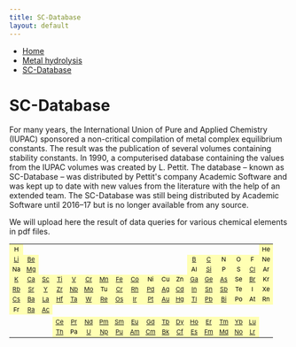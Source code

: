 ```yaml
---
title: SC-Database
layout: default
---
```

<ul>
  <li><a href="/">Home</a></li>
  <li><a href="/cost-nectar.html">Metal hydrolysis</a></li>
  <li><a class="active" href="/sc-database.html">SC-Database</a></li>
</ul>

# SC-Database

For many years, the International Union of Pure and Applied Chemistry (IUPAC) sponsored a non-critical compilation of metal complex equilibrium constants. The result was the publication of several volumes containing stability constants. In 1990, a computerised database containing the values from the IUPAC volumes was created by L. Pettit. The database – known as SC-Database – was distributed by Pettit's company Academic Software and was kept up to date with new values from the literature with the help of an extended team. The SC-Database was still being distributed by Academic Software until 2016–17 but is no longer available from any source.

We will upload here the result of data queries for various chemical elements in pdf files.

<table style="font-size:11px; color:black">
  <tr border="1">
    <td align="center" border="1" bgcolor="#ffffb3">H</td>
    <td></td>
    <td></td>
    <td></td>
    <td></td>
    <td></td>
    <td></td>
    <td></td>
    <td></td>
    <td></td>
    <td></td>
    <td></td>
    <td></td>
    <td></td>
    <td></td>
    <td></td>
    <td></td>
    <td align="center" border="1" bgcolor="#ffffb3">He</td>
  </tr>
  <tr border="1">
    <td align="center" border="1" bgcolor="#ffffb3"><a href="docs//IUPAC/Li.pdf" target="_blank" rel="noopener">Li</a></td>
    <td align="center" border="1" bgcolor="#ffffb3"><a href="docs//IUPAC/Be.pdf" target="_blank" rel="noopener">Be</a></td>
    <td></td>
    <td></td>
    <td></td>
    <td></td>
    <td></td>
    <td></td>
    <td></td>
    <td></td>
    <td></td>
    <td></td>
    <td align="center" border="1" bgcolor="#ffffb3"><a href="docs//IUPAC/B.pdf" target="_blank" rel="noopener">B</a></td>
    <td align="center" border="1" bgcolor="#ffffb3"><a href="docs//IUPAC/C.pdf" target="_blank" rel="noopener">C</a></td>
    <td align="center" border="1" bgcolor="#ffffb3">N</td>
    <td align="center" border="1" bgcolor="#ffffb3">O</td>
    <td align="center" border="1" bgcolor="#ffffb3">F</td>
    <td align="center" border="1" bgcolor="#ffffb3">Ne</td>
  </tr>
  <tr border="1">
    <td align="center" border="1" bgcolor="#ffffb3">Na</td>
    <td align="center" border="1" bgcolor="#ffffb3"><a href="docs//IUPAC/Mg.pdf" target="_blank" rel="noopener">Mg</a></td>
    <td></td>
    <td></td>
    <td></td>
    <td></td>
    <td></td>
    <td></td>
    <td></td>
    <td></td>
    <td></td>
    <td></td>
    <td align="center" border="1" bgcolor="#ffffb3">Al</td>
    <td align="center" border="1" bgcolor="#ffffb3"><a href="docs//IUPAC/Si.pdf" target="_blank" rel="noopener">Si</a></td>
    <td align="center" border="1" bgcolor="#ffffb3">P</td>
    <td align="center" border="1" bgcolor="#ffffb3">S</td>
    <td align="center" border="1" bgcolor="#ffffb3"><a href="docs//IUPAC/Cl.pdf" target="_blank" rel="noopener">Cl</a></td>
    <td align="center" border="1" bgcolor="#ffffb3">Ar</td>
  </tr>
  <tr border="1">
    <td align="center" border="1" bgcolor="#ffffb3"><a href="docs//IUPAC/K.pdf" target="_blank" rel="noopener">K</a></td>
    <td align="center" border="1" bgcolor="#ffffb3"><a href="docs//IUPAC/Ca.pdf" target="_blank" rel="noopener">Ca</a></td>
    <td align="center" border="1" bgcolor="#ffffb3"><a href="docs//IUPAC/Sc.pdf" target="_blank" rel="noopener">Sc</a></td>
    <td align="center" border="1" bgcolor="#ffffb3"><a href="docs//IUPAC/Ti.pdf" target="_blank" rel="noopener">Ti</a></td>
    <td align="center" border="1" bgcolor="#ffffb3"><a href="docs//IUPAC/V.pdf" target="_blank" rel="noopener">V</a></td>
    <td align="center" border="1" bgcolor="#ffffb3"><a href="docs//IUPAC/Cr.pdf" target="_blank" rel="noopener">Cr</a></td>
    <td align="center" border="1" bgcolor="#ffffb3"><a href="docs//IUPAC/Mn.pdf" target="_blank" rel="noopener">Mn</a></td>
    <td align="center" border="1" bgcolor="#ffffb3"><a href="docs//IUPAC/Fe.pdf" target="_blank" rel="noopener">Fe</a></td>
    <td align="center" border="1" bgcolor="#ffffb3"><a href="docs//IUPAC/Co.pdf" target="_blank" rel="noopener">Co</a></td>
    <td align="center" border="1" bgcolor="#ffffb3">Ni</td>
    <td align="center" border="1" bgcolor="#ffffb3">Cu</td>
    <td align="center" border="1" bgcolor="#ffffb3">Zn</td>
    <td align="center" border="1" bgcolor="#ffffb3"><a href="docs//IUPAC/Ga.pdf" target="_blank" rel="noopener">Ga</a></td>
    <td align="center" border="1" bgcolor="#ffffb3"><a href="docs//IUPAC/Ge.pdf" target="_blank" rel="noopener">Ge</a></td>
    <td align="center" border="1" bgcolor="#ffffb3"><a href="docs//IUPAC/As.pdf" target="_blank" rel="noopener">As</a></td>
    <td align="center" border="1" bgcolor="#ffffb3">Se</td>
    <td align="center" border="1" bgcolor="#ffffb3"><a href="docs//IUPAC/Br.pdf" target="_blank" rel="noopener">Br</a></td>
    <td align="center" border="1" bgcolor="#ffffb3">Kr</td>
  </tr>
  <tr>
    <td align="center" border="1" bgcolor="#ffffb3"><a href="docs//IUPAC/Rb.pdf" target="_blank" rel="noopener">Rb</a></td>
    <td align="center" border="1" bgcolor="#ffffb3"><a href="docs//IUPAC/Sr.pdf" target="_blank" rel="noopener">Sr</a></td>
    <td align="center" border="1" bgcolor="#ffffb3"><a href="docs//IUPAC/Y.pdf" target="_blank" rel="noopener">Y</a></td>
    <td align="center" border="1" bgcolor="#ffffb3"><a href="docs//IUPAC/Zr.pdf" target="_blank" rel="noopener">Zr</a></td>
    <td align="center" border="1" bgcolor="#ffffb3"><a href="docs//IUPAC/Nb.pdf" target="_blank" rel="noopener">Nb</a></td>
    <td align="center" border="1" bgcolor="#ffffb3"><a href="docs//IUPAC/Mo.pdf" target="_blank" rel="noopener">Mo</a></td>
    <td align="center" border="1" bgcolor="#ffffb3">Tu</td>
    <td align="center" border="1" bgcolor="#ffffb3"><a href="docs//IUPAC/Cr.pdf" target="_blank" rel="noopener">Cr</a></td>
    <td align="center" border="1" bgcolor="#ffffb3"><a href="docs//IUPAC/Rh.pdf" target="_blank" rel="noopener">Rh</a></td>
    <td align="center" border="1" bgcolor="#ffffb3"><a href="docs//IUPAC/Pd.pdf" target="_blank" rel="noopener">Pd</a></td>
    <td align="center" border="1" bgcolor="#ffffb3"><a href="docs//IUPAC/Ag.pdf" target="_blank" rel="noopener">Ag</a></td>
    <td align="center" border="1" bgcolor="#ffffb3"><a href="docs//IUPAC/Cd.pdf" target="_blank" rel="noopener">Cd</a></td>
    <td align="center" border="1" bgcolor="#ffffb3"><a href="docs//IUPAC/In.pdf" target="_blank" rel="noopener">In</a></td>
    <td align="center" border="1" bgcolor="#ffffb3"><a href="docs//IUPAC/Sn.pdf" target="_blank" rel="noopener">Sn</a></td>
    <td align="center" border="1" bgcolor="#ffffb3"><a href="docs//IUPAC/Sb.pdf" target="_blank" rel="noopener">Sb</a></td>
    <td align="center" border="1" bgcolor="#ffffb3">Te</td>
    <td align="center" border="1" bgcolor="#ffffb3">I</td>
    <td align="center" border="1" bgcolor="#ffffb3">Xe</td>
  </tr>
  <tr>
    <td align="center" border="1" bgcolor="#ffffb3"><a href="docs//IUPAC/Cs.pdf" target="_blank" rel="noopener">Cs</a></td>
    <td align="center" border="1" bgcolor="#ffffb3"><a href="docs//IUPAC/Ba.pdf" target="_blank" rel="noopener">Ba</a></td>
    <td align="center" border="1" bgcolor="#ffffb3"><a href="docs//IUPAC/La.pdf" target="_blank" rel="noopener">La</a></td>
    <td align="center" border="1" bgcolor="#ffffb3"><a href="docs//IUPAC/Hf.pdf" target="_blank" rel="noopener">Hf</a></td>
    <td align="center" border="1" bgcolor="#ffffb3"><a href="docs//IUPAC/Ta.pdf" target="_blank" rel="noopener">Ta</a></td>
    <td align="center" border="1" bgcolor="#ffffb3"><a href="docs//IUPAC/W.pdf" target="_blank" rel="noopener">W</a></td>
    <td align="center" border="1" bgcolor="#ffffb3"><a href="docs//IUPAC/Re.pdf" target="_blank" rel="noopener">Re</a></td>
    <td align="center" border="1" bgcolor="#ffffb3"><a href="docs//IUPAC/Os.pdf" target="_blank" rel="noopener">Os</a></td>
    <td align="center" border="1" bgcolor="#ffffb3"><a href="docs//IUPAC/Ir.pdf" target="_blank" rel="noopener">Ir</a></td>
    <td align="center" border="1" bgcolor="#ffffb3"><a href="docs//IUPAC/Pt.pdf" target="_blank" rel="noopener">Pt</a></td>
    <td align="center" border="1" bgcolor="#ffffb3"><a href="docs//IUPAC/Au.pdf" target="_blank" rel="noopener">Au</a></td>
    <td align="center" border="1" bgcolor="#ffffb3"><a href="docs//IUPAC/Hg.pdf" target="_blank" rel="noopener">Hg</a></td>
    <td align="center" border="1" bgcolor="#ffffb3"><a href="docs//IUPAC/Tl.pdf" target="_blank" rel="noopener">Tl</a></td>
    <td align="center" border="1" bgcolor="#ffffb3"><a href="docs//IUPAC/Pb.pdf" target="_blank" rel="noopener">Pb</a></td>
    <td align="center" border="1" bgcolor="#ffffb3"><a href="docs//IUPAC/Bi.pdf" target="_blank" rel="noopener">Bi</a></td>
    <td align="center" border="1" bgcolor="#ffffb3">Po</td>
    <td align="center" border="1" bgcolor="#ffffb3">At</td>
    <td align="center" border="1" bgcolor="#ffffb3">Rn</td>
  </tr>
  <tr>
    <td align="center" border="1" bgcolor="#ffffb3">Fr</td>
    <td align="center" border="1" bgcolor="#ffffb3"><a href="docs//IUPAC/Ra.pdf" target="_blank" rel="noopener">Ra</a></td>
    <td align="center" border="1" bgcolor="#ffffb3"><a href="docs//IUPAC/Ac.pdf" target="_blank" rel="noopener">Ac</a></td>
    <td align="center" border="1"></td>
    <td align="center" border="1"></td>
    <td align="center" border="1"></td>
    <td align="center" border="1"></td>
    <td align="center" border="1"></td>
    <td align="center" border="1"></td>
    <td align="center" border="1"></td>
    <td align="center" border="1"></td>
    <td align="center" border="1"></td>
    <td align="center" border="1"></td>
    <td align="center" border="1"></td>
    <td align="center" border="1"></td>
    <td align="center" border="1"></td>
    <td align="center" border="1"></td>
    <td align="center" border="1"></td>
  </tr>
  <tr>
    <td></td>
    <td></td>
    <td></td>
    <td></td>
    <td></td>
    <td></td>
    <td></td>
    <td></td>
    <td></td>
    <td></td>
    <td></td>
    <td></td>
    <td></td>
    <td></td>
    <td></td>
    <td></td>
    <td></td>
    <td></td>
  </tr>
  <tr>
    <td></td>
    <td></td>
    <td></td>
    <td align="center" border="1" bgcolor="#ffffb3"><a href="docs//IUPAC/Ce.pdf" target="_blank" rel="noopener">Ce</a></td>
    <td align="center" border="1" bgcolor="#ffffb3"><a href="docs//IUPAC/Pr.pdf" target="_blank" rel="noopener">Pr</a></td>
    <td align="center" border="1" bgcolor="#ffffb3"><a href="docs//IUPAC/Nd.pdf" target="_blank" rel="noopener">Nd</a></td>
    <td align="center" border="1" bgcolor="#ffffb3"><a href="docs//IUPAC/Pm.pdf" target="_blank" rel="noopener">Pm</a></td>
    <td align="center" border="1" bgcolor="#ffffb3"><a href="docs//IUPAC/Sm.pdf" target="_blank" rel="noopener">Sm</a></td>
    <td align="center" border="1" bgcolor="#ffffb3"><a href="docs//IUPAC/Eu.pdf" target="_blank" rel="noopener">Eu</a></td>
    <td align="center" border="1" bgcolor="#ffffb3"><a href="docs//IUPAC/Gd.pdf" target="_blank" rel="noopener">Gd</a></td>
    <td align="center" border="1" bgcolor="#ffffb3"><a href="docs//IUPAC/Tb.pdf" target="_blank" rel="noopener">Tb</a></td>
    <td align="center" border="1" bgcolor="#ffffb3"><a href="docs//IUPAC/Dy.pdf" target="_blank" rel="noopener">Dy</a></td>
    <td align="center" border="1" bgcolor="#ffffb3"><a href="docs//IUPAC/Ho.pdf" target="_blank" rel="noopener">Ho</a></td>
    <td align="center" border="1" bgcolor="#ffffb3"><a href="docs//IUPAC/Er.pdf" target="_blank" rel="noopener">Er</a></td>
    <td align="center" border="1" bgcolor="#ffffb3"><a href="docs//IUPAC/Tm.pdf" target="_blank" rel="noopener">Tm</a></td>
    <td align="center" border="1" bgcolor="#ffffb3"><a href="docs//IUPAC/Yb.pdf" target="_blank" rel="noopener">Yb</a></td>
    <td align="center" border="1" bgcolor="#ffffb3"><a href="docs//IUPAC/Lu.pdf" target="_blank" rel="noopener">Lu</a></td>
    <td></td>
  </tr>
  <tr>
    <td></td>
    <td></td>
    <td></td>
    <td align="center" border="1" bgcolor="#ffffb3"><a href="docs//IUPAC/Th.pdf" target="_blank" rel="noopener">Th</a></td>
    <td align="center" border="1" bgcolor="#ffffb3">Pa</td>
    <td align="center" border="1" bgcolor="#ffffb3"><a href="docs//IUPAC/U.pdf" target="_blank" rel="noopener">U</a></td>
    <td align="center" border="1" bgcolor="#ffffb3"><a href="docs//IUPAC/Np.pdf" target="_blank" rel="noopener">Np</a></td>
    <td align="center" border="1" bgcolor="#ffffb3"><a href="docs//IUPAC/Pu.pdf" target="_blank" rel="noopener">Pu</a></td>
    <td align="center" border="1" bgcolor="#ffffb3"><a href="docs//IUPAC/Am.pdf" target="_blank" rel="noopener">Am</a></td>
    <td align="center" border="1" bgcolor="#ffffb3"><a href="docs//IUPAC/Cm.pdf" target="_blank" rel="noopener">Cm</a></td>
    <td align="center" border="1" bgcolor="#ffffb3"><a href="docs//IUPAC/Bk.pdf" target="_blank" rel="noopener">Bk</a></td>
    <td align="center" border="1" bgcolor="#ffffb3"><a href="docs//IUPAC/Cf.pdf" target="_blank" rel="noopener">Cf</a></td>
    <td align="center" border="1" bgcolor="#ffffb3"><a href="docs//IUPAC/Es.pdf" target="_blank" rel="noopener">Es</a></td>
    <td align="center" border="1" bgcolor="#ffffb3"><a href="docs//IUPAC/Fm.pdf" target="_blank" rel="noopener">Fm</a></td>
    <td align="center" border="1" bgcolor="#ffffb3"><a href="docs//IUPAC/Md.pdf" target="_blank" rel="noopener">Md</a></td>
    <td align="center" border="1" bgcolor="#ffffb3"><a href="docs//IUPAC/No.pdf" target="_blank" rel="noopener">No</a></td>
    <td align="center" border="1" bgcolor="#ffffb3"><a href="docs//IUPAC/C.pdf" target="_blank" rel="noopener">Lr</a></td>
    <td></td>
  </tr>
</table>
